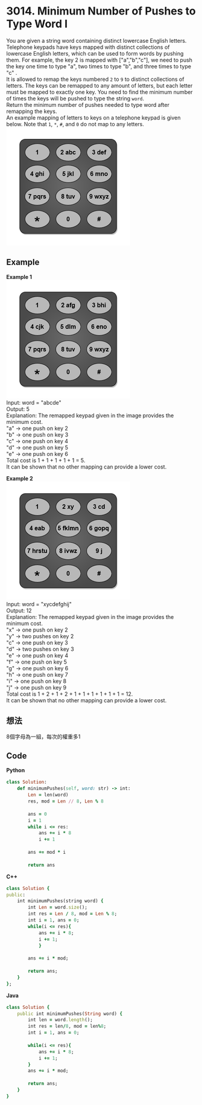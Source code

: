 # 3014. Minimum Number of Pushes to Type Word I
You are given a string word containing distinct lowercase English letters.  
Telephone keypads have keys mapped with distinct collections of lowercase English letters, which can be used to form words by pushing them. For example, the key 2 is mapped with ["a","b","c"], we need to push the key one time to type "a", two times to type "b", and three times to type "c" .  
It is allowed to remap the keys numbered `2` to `9` to distinct collections of letters. The keys can be remapped to any amount of letters, but each letter must be mapped to exactly one key. You need to find the minimum number of times the keys will be pushed to type the string `word`.  
Return the minimum number of pushes needed to type word after remapping the keys.  
An example mapping of letters to keys on a telephone keypad is given below. Note that `1`, `*`, `#`, and `0` do not map to any letters.  
![Image](https://github.com/Adalyne/Leetcode/blob/4979596eff357b6b442bdf1a0b2e47f7e2f1dacc/Others/Image/keypaddesc.png)  

 
## Example
**Example 1**  
![Image](https://github.com/Adalyne/Leetcode/blob/7bf4c82e808e06a5e37ca9d57e4843bbc01f31f5/Others/Image/keypadv1e1.png)  
Input: word = "abcde"  
Output: 5  
Explanation: The remapped keypad given in the image provides the minimum cost.  
"a" -> one push on key 2  
"b" -> one push on key 3  
"c" -> one push on key 4  
"d" -> one push on key 5  
"e" -> one push on key 6  
Total cost is 1 + 1 + 1 + 1 + 1 = 5.  
It can be shown that no other mapping can provide a lower cost.  

**Example 2**  
![Image](https://github.com/Adalyne/Leetcode/blob/0c0ca2c92aaa15bc2c595fb9ea53822567196208/Others/Image/keypadv1e2.png)  
Input: word = "xycdefghij"  
Output: 12  
Explanation: The remapped keypad given in the image provides the minimum cost.  
"x" -> one push on key 2  
"y" -> two pushes on key 2  
"c" -> one push on key 3  
"d" -> two pushes on key 3  
"e" -> one push on key 4  
"f" -> one push on key 5  
"g" -> one push on key 6  
"h" -> one push on key 7  
"i" -> one push on key 8  
"j" -> one push on key 9  
Total cost is 1 + 2 + 1 + 2 + 1 + 1 + 1 + 1 + 1 + 1 = 12.  
It can be shown that no other mapping can provide a lower cost.  

## 想法
8個字母為一組，每次的權重多1  

## Code
**Python**  
```ruby
class Solution:
    def minimumPushes(self, word: str) -> int:
        Len = len(word)
        res, mod = Len // 8, Len % 8

        ans = 0
        i = 1
        while i <= res:
            ans += i * 8
            i += 1

        ans += mod * i

        return ans
```
**C++**
```ruby
class Solution {
public:
    int minimumPushes(string word) {
        int Len = word.size();
        int res = Len / 8, mod = Len % 8;
        int i = 1, ans = 0;
        while(i <= res){
            ans += i * 8;
            i += 1;
            }

        ans += i * mod;    
        
        return ans;
    }
};
```
**Java**
```ruby
class Solution {
    public int minimumPushes(String word) {
        int len = word.length();
        int res = len/8, mod = len%8;
        int i = 1, ans = 0;

        while(i <= res){
            ans += i * 8;
            i += 1;
        }
        ans += i * mod;

        return ans;
    }
}
```

